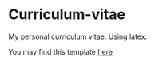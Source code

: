 # Curriculum-vitae

My personal curriculum vitae. Using latex.

You may find this template [here](http://www.latextemplates.com/template/medium-length-professional-cv)